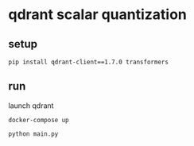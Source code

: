 # qdrant scalar quantization

## setup

```shell
pip install qdrant-client==1.7.0 transformers
```

## run

launch qdrant

```shell
docker-compose up
```

```shell
python main.py
```

